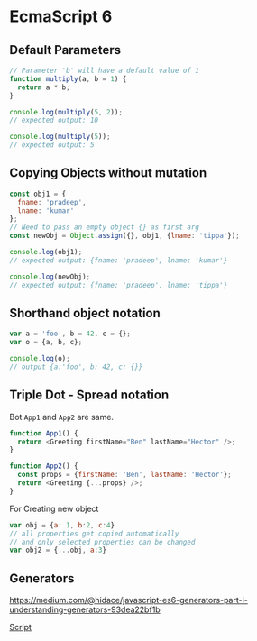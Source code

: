 # EcmaScript 6

## Default Parameters

```js
// Parameter 'b' will have a default value of 1
function multiply(a, b = 1) {
  return a * b;
}

console.log(multiply(5, 2));
// expected output: 10

console.log(multiply(5));
// expected output: 5
```

## Copying Objects without mutation

```js
const obj1 = {
  fname: 'pradeep',
  lname: 'kumar'
};
// Need to pass an empty object {} as first arg
const newObj = Object.assign({}, obj1, {lname: 'tippa'});

console.log(obj1);
// expected output: {fname: 'pradeep', lname: 'kumar'}

console.log(newObj);
// expected output: {fname: 'pradeep', lname: 'tippa'}
```

## Shorthand object notation

```js
var a = 'foo', b = 42, c = {};
var o = {a, b, c};

console.log(o);
// output {a:'foo', b: 42, c: {}}
```

## Triple Dot - Spread notation

Bot `App1` and `App2` are same.

```js
function App1() {
  return <Greeting firstName="Ben" lastName="Hector" />;
}

function App2() {
  const props = {firstName: 'Ben', lastName: 'Hector'};
  return <Greeting {...props} />;
}
```

For Creating new object

```js
var obj = {a: 1, b:2, c:4}
// all properties get copied automatically 
// and only selected properties can be changed
var obj2 = {...obj, a:3}
```

## Generators

https://medium.com/@hidace/javascript-es6-generators-part-i-understanding-generators-93dea22bf1b

[Script](generators.js)
